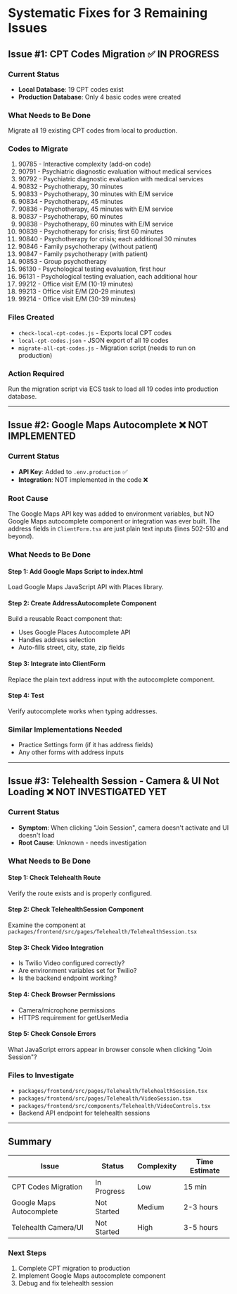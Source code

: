 # Systematic Fixes for 3 Remaining Issues

## Issue #1: CPT Codes Migration  ✅ IN PROGRESS

### Current Status
- **Local Database**: 19 CPT codes exist
- **Production Database**: Only 4 basic codes were created

### What Needs to Be Done
Migrate all 19 existing CPT codes from local to production.

### Codes to Migrate
1. 90785 - Interactive complexity (add-on code)
2. 90791 - Psychiatric diagnostic evaluation without medical services
3. 90792 - Psychiatric diagnostic evaluation with medical services
4. 90832 - Psychotherapy, 30 minutes
5. 90833 - Psychotherapy, 30 minutes with E/M service
6. 90834 - Psychotherapy, 45 minutes
7. 90836 - Psychotherapy, 45 minutes with E/M service
8. 90837 - Psychotherapy, 60 minutes
9. 90838 - Psychotherapy, 60 minutes with E/M service
10. 90839 - Psychotherapy for crisis; first 60 minutes
11. 90840 - Psychotherapy for crisis; each additional 30 minutes
12. 90846 - Family psychotherapy (without patient)
13. 90847 - Family psychotherapy (with patient)
14. 90853 - Group psychotherapy
15. 96130 - Psychological testing evaluation, first hour
16. 96131 - Psychological testing evaluation, each additional hour
17. 99212 - Office visit E/M (10-19 minutes)
18. 99213 - Office visit E/M (20-29 minutes)
19. 99214 - Office visit E/M (30-39 minutes)

### Files Created
- `check-local-cpt-codes.js` - Exports local CPT codes
- `local-cpt-codes.json` - JSON export of all 19 codes
- `migrate-all-cpt-codes.js` - Migration script (needs to run on production)

### Action Required
Run the migration script via ECS task to load all 19 codes into production database.

---

## Issue #2: Google Maps Autocomplete ❌ NOT IMPLEMENTED

### Current Status
- **API Key**: Added to `.env.production` ✅
- **Integration**: NOT implemented in the code ❌

### Root Cause
The Google Maps API key was added to environment variables, but NO Google Maps autocomplete component or integration was ever built. The address fields in `ClientForm.tsx` are just plain text inputs (lines 502-510 and beyond).

### What Needs to Be Done

#### Step 1: Add Google Maps Script to index.html
Load Google Maps JavaScript API with Places library.

#### Step 2: Create AddressAutocomplete Component
Build a reusable React component that:
- Uses Google Places Autocomplete API
- Handles address selection
- Auto-fills street, city, state, zip fields

#### Step 3: Integrate into ClientForm
Replace the plain text address input with the autocomplete component.

#### Step 4: Test
Verify autocomplete works when typing addresses.

### Similar Implementations Needed
- Practice Settings form (if it has address fields)
- Any other forms with address inputs

---

## Issue #3: Telehealth Session - Camera & UI Not Loading ❌ NOT INVESTIGATED YET

### Current Status
- **Symptom**: When clicking "Join Session", camera doesn't activate and UI doesn't load
- **Root Cause**: Unknown - needs investigation

### What Needs to Be Done

#### Step 1: Check Telehealth Route
Verify the route exists and is properly configured.

#### Step 2: Check TelehealthSession Component
Examine the component at `packages/frontend/src/pages/Telehealth/TelehealthSession.tsx`

#### Step 3: Check Video Integration
- Is Twilio Video configured correctly?
- Are environment variables set for Twilio?
- Is the backend endpoint working?

#### Step 4: Check Browser Permissions
- Camera/microphone permissions
- HTTPS requirement for getUserMedia

#### Step 5: Check Console Errors
What JavaScript errors appear in browser console when clicking "Join Session"?

### Files to Investigate
- `packages/frontend/src/pages/Telehealth/TelehealthSession.tsx`
- `packages/frontend/src/pages/Telehealth/VideoSession.tsx`
- `packages/frontend/src/components/Telehealth/VideoControls.tsx`
- Backend API endpoint for telehealth sessions

---

## Summary

| Issue | Status | Complexity | Time Estimate |
|-------|--------|------------|---------------|
| CPT Codes Migration | In Progress | Low | 15 min |
| Google Maps Autocomplete | Not Started | Medium | 2-3 hours |
| Telehealth Camera/UI | Not Started | High | 3-5 hours |

### Next Steps
1. Complete CPT migration to production
2. Implement Google Maps autocomplete component
3. Debug and fix telehealth session

